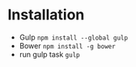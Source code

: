 # Installation

- Gulp `npm install --global gulp`
- Bower `npm install -g bower`
- run gulp task `gulp`